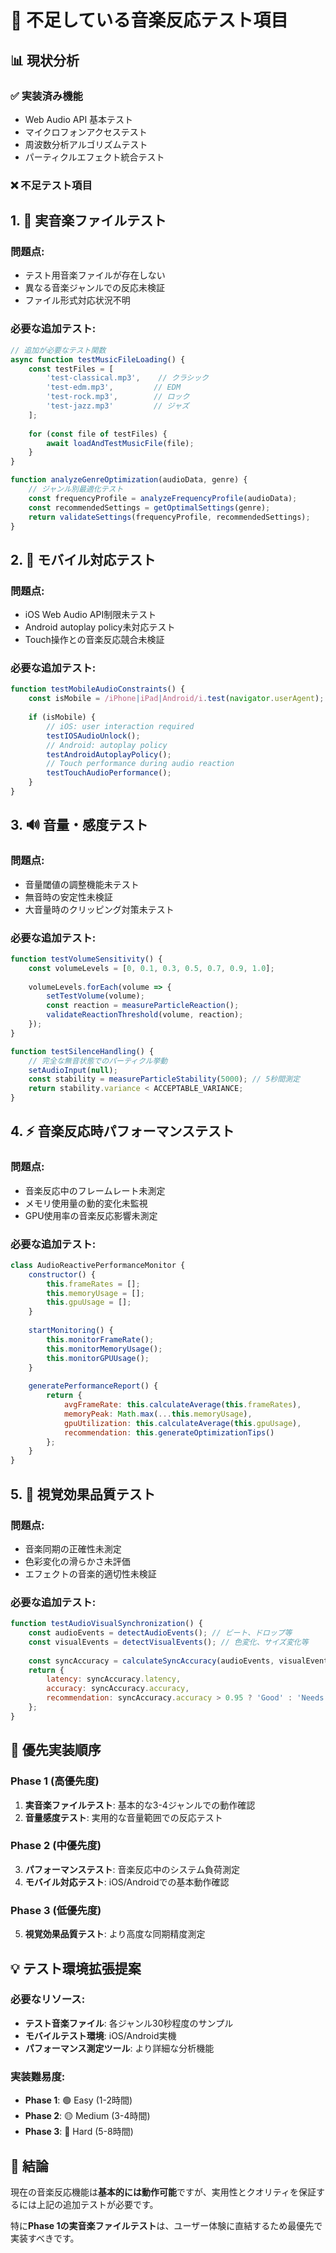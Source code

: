 # 🎵 不足している音楽反応テスト項目

## 📊 現状分析

### ✅ 実装済み機能
- Web Audio API 基本テスト
- マイクロフォンアクセステスト  
- 周波数分析アルゴリズムテスト
- パーティクルエフェクト統合テスト

### ❌ 不足テスト項目

## 1. 🎵 実音楽ファイルテスト

### 問題点:
- テスト用音楽ファイルが存在しない
- 異なる音楽ジャンルでの反応未検証
- ファイル形式対応状況不明

### 必要な追加テスト:
```javascript
// 追加が必要なテスト関数
async function testMusicFileLoading() {
    const testFiles = [
        'test-classical.mp3',    // クラシック
        'test-edm.mp3',         // EDM
        'test-rock.mp3',        // ロック
        'test-jazz.mp3'         // ジャズ
    ];
    
    for (const file of testFiles) {
        await loadAndTestMusicFile(file);
    }
}

function analyzeGenreOptimization(audioData, genre) {
    // ジャンル別最適化テスト
    const frequencyProfile = analyzeFrequencyProfile(audioData);
    const recommendedSettings = getOptimalSettings(genre);
    return validateSettings(frequencyProfile, recommendedSettings);
}
```

## 2. 📱 モバイル対応テスト

### 問題点:
- iOS Web Audio API制限未テスト
- Android autoplay policy未対応テスト
- Touch操作との音楽反応競合未検証

### 必要な追加テスト:
```javascript
function testMobileAudioConstraints() {
    const isMobile = /iPhone|iPad|Android/i.test(navigator.userAgent);
    
    if (isMobile) {
        // iOS: user interaction required
        testIOSAudioUnlock();
        // Android: autoplay policy
        testAndroidAutoplayPolicy();
        // Touch performance during audio reaction
        testTouchAudioPerformance();
    }
}
```

## 3. 🔊 音量・感度テスト

### 問題点:
- 音量閾値の調整機能未テスト
- 無音時の安定性未検証
- 大音量時のクリッピング対策未テスト

### 必要な追加テスト:
```javascript
function testVolumeSensitivity() {
    const volumeLevels = [0, 0.1, 0.3, 0.5, 0.7, 0.9, 1.0];
    
    volumeLevels.forEach(volume => {
        setTestVolume(volume);
        const reaction = measureParticleReaction();
        validateReactionThreshold(volume, reaction);
    });
}

function testSilenceHandling() {
    // 完全な無音状態でのパーティクル挙動
    setAudioInput(null);
    const stability = measureParticleStability(5000); // 5秒間測定
    return stability.variance < ACCEPTABLE_VARIANCE;
}
```

## 4. ⚡ 音楽反応時パフォーマンステスト

### 問題点:
- 音楽反応中のフレームレート未測定
- メモリ使用量の動的変化未監視
- GPU使用率の音楽反応影響未測定

### 必要な追加テスト:
```javascript
class AudioReactivePerformanceMonitor {
    constructor() {
        this.frameRates = [];
        this.memoryUsage = [];
        this.gpuUsage = [];
    }
    
    startMonitoring() {
        this.monitorFrameRate();
        this.monitorMemoryUsage();
        this.monitorGPUUsage();
    }
    
    generatePerformanceReport() {
        return {
            avgFrameRate: this.calculateAverage(this.frameRates),
            memoryPeak: Math.max(...this.memoryUsage),
            gpuUtilization: this.calculateAverage(this.gpuUsage),
            recommendation: this.generateOptimizationTips()
        };
    }
}
```

## 5. 🎨 視覚効果品質テスト

### 問題点:
- 音楽同期の正確性未測定
- 色彩変化の滑らかさ未評価
- エフェクトの音楽的適切性未検証

### 必要な追加テスト:
```javascript
function testAudioVisualSynchronization() {
    const audioEvents = detectAudioEvents(); // ビート、ドロップ等
    const visualEvents = detectVisualEvents(); // 色変化、サイズ変化等
    
    const syncAccuracy = calculateSyncAccuracy(audioEvents, visualEvents);
    return {
        latency: syncAccuracy.latency,
        accuracy: syncAccuracy.accuracy,
        recommendation: syncAccuracy.accuracy > 0.95 ? 'Good' : 'Needs Tuning'
    };
}
```

## 🚀 優先実装順序

### Phase 1 (高優先度)
1. **実音楽ファイルテスト**: 基本的な3-4ジャンルでの動作確認
2. **音量感度テスト**: 実用的な音量範囲での反応テスト

### Phase 2 (中優先度)  
3. **パフォーマンステスト**: 音楽反応中のシステム負荷測定
4. **モバイル対応テスト**: iOS/Androidでの基本動作確認

### Phase 3 (低優先度)
5. **視覚効果品質テスト**: より高度な同期精度測定

## 💡 テスト環境拡張提案

### 必要なリソース:
- **テスト音楽ファイル**: 各ジャンル30秒程度のサンプル
- **モバイルテスト環境**: iOS/Android実機
- **パフォーマンス測定ツール**: より詳細な分析機能

### 実装難易度:
- **Phase 1**: 🟢 Easy (1-2時間)
- **Phase 2**: 🟡 Medium (3-4時間) 
- **Phase 3**: 🔴 Hard (5-8時間)

## 🎯 結論

現在の音楽反応機能は**基本的には動作可能**ですが、実用性とクオリティを保証するには上記の追加テストが必要です。

特に**Phase 1の実音楽ファイルテスト**は、ユーザー体験に直結するため最優先で実装すべきです。